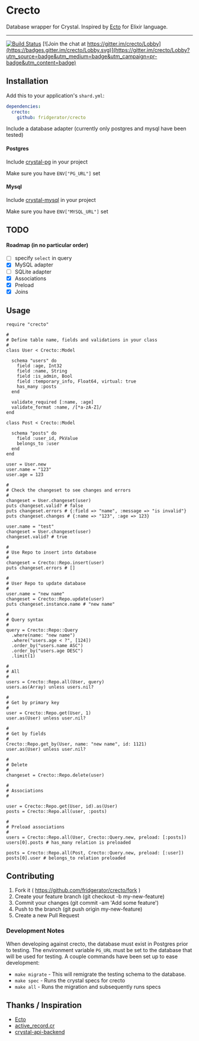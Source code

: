 # Crecto

Database wrapper for Crystal.  Inspired by [Ecto](https://github.com/elixir-ecto/ecto) for Elixir language.

---

[![Build Status](https://travis-ci.org/fridgerator/crecto.svg?branch=master)](https://travis-ci.org/fridgerator/crecto) [![Join the chat at https://gitter.im/crecto/Lobby](https://badges.gitter.im/crecto/Lobby.svg)](https://gitter.im/crecto/Lobby?utm_source=badge&utm_medium=badge&utm_campaign=pr-badge&utm_content=badge)

## Installation

Add this to your application's `shard.yml`:

```yaml
dependencies:
  crecto:
    github: fridgerator/crecto
```

Include a database adapter (currently only postgres and mysql have been tested)

#### Postgres

Include [crystal-pg](https://github.com/will/crystal-pg) in your project

Make sure you have `ENV["PG_URL"]` set

#### Mysql

Include [crystal-mysql](https://github.com/crystal-lang/crystal-mysql) in your project

Make sure you have `ENV["MYSQL_URL"]` set

## TODO

#### Roadmap (in no particular order)

- [ ] specify `select` in query
- [x] MySQL adapter
- [ ] SQLite adapter
- [x] Associations
- [x] Preload
- [x] Joins

## Usage

```crystal
require "crecto"

#
# Define table name, fields and validations in your class
#
class User < Crecto::Model

  schema "users" do
    field :age, Int32
    field :name, String
    field :is_admin, Bool
    field :temporary_info, Float64, virtual: true
    has_many :posts
  end

  validate_required [:name, :age]
  validate_format :name, /[*a-zA-Z]/
end

class Post < Crecto::Model
  
  schema "posts" do
    field :user_id, PkValue
    belongs_to :user
  end
end

user = User.new
user.name = "123"
user.age = 123

#
# Check the changeset to see changes and errors
#
changeset = User.changeset(user)
puts changeset.valid? # false
puts changeset.errors # {:field => "name", :message => "is invalid"}
puts changeset.changes # {:name => "123", :age => 123}

user.name = "test"
changeset = User.changeset(user)
changeset.valid? # true

#
# Use Repo to insert into database
#
changeset = Crecto::Repo.insert(user)
puts changeset.errors # []

#
# User Repo to update database
#
user.name = "new name"
changeset = Crecto::Repo.update(user)
puts changeset.instance.name # "new name"

#
# Query syntax
#
query = Crecto::Repo::Query
  .where(name: "new name")
  .where("users.age < ?", [124])
  .order_by("users.name ASC")
  .order_by("users.age DESC")
  .limit(1)

#
# All
#
users = Crecto::Repo.all(User, query)
users.as(Array) unless users.nil?

#
# Get by primary key
#
user = Crecto::Repo.get(User, 1)
user.as(User) unless user.nil?

#
# Get by fields
#
Crecto::Repo.get_by(User, name: "new name", id: 1121)
user.as(User) unless user.nil?

#
# Delete
#
changeset = Crecto::Repo.delete(user)

#
# Associations
#

user = Crecto::Repo.get(User, id).as(User)
posts = Crecto::Repo.all(user, :posts)

#
# Preload associations
#
users = Crecto::Repo.all(User, Crecto::Query.new, preload: [:posts])
users[0].posts # has_many relation is preloaded

posts = Crecto::Repo.all(Post, Crecto::Query.new, preload: [:user])
posts[0].user # belongs_to relation preloaded
```

## Contributing

1. Fork it ( https://github.com/fridgerator/crecto/fork )
2. Create your feature branch (git checkout -b my-new-feature)
3. Commit your changes (git commit -am 'Add some feature')
4. Push to the branch (git push origin my-new-feature)
5. Create a new Pull Request

### Development Notes

When developing against crecto, the database must exist in Postgres prior to
testing. The environment variable `PG_URL` must be set to the database that will
be used for testing. A couple commands have been set up to ease development:

*  `make migrate` - This will remigrate the testing schema to the database.
*  `make spec` - Runs the crystal specs for crecto
*  `make all` - Runs the migration and subsequently runs specs

## Thanks / Inspiration

* [Ecto](https://github.com/elixir-ecto/ecto)
* [active_record.cr](https://github.com/waterlink/active_record.cr)
* [crystal-api-backend](https://github.com/dantebronto/crystal-api-backend)

